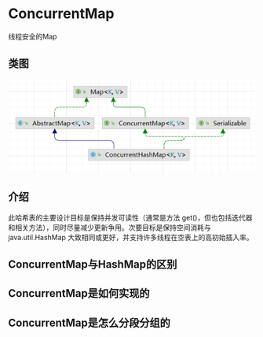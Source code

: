# ConcurrentMap
线程安全的Map

## 类图
![](./img/ConcurrentMap/2022-07-10-14-22-14.png)

## 介绍
此哈希表的主要设计目标是保持并发可读性（通常是方法 get()，但也包括迭代器和相关方法），同时尽量减少更新争用。次要目标是保持空间消耗与 java.util.HashMap 大致相同或更好，并支持许多线程在空表上的高初始插入率。

## ConcurrentMap与HashMap的区别

## ConcurrentMap是如何实现的

## ConcurrentMap是怎么分段分组的